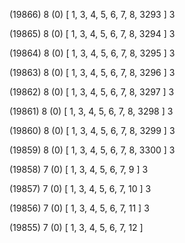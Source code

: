 (19866) 8 (0) [ 1, 3, 4, 5, 6, 7, 8, 3293 ] 3 


(19865) 8 (0) [ 1, 3, 4, 5, 6, 7, 8, 3294 ] 3 


(19864) 8 (0) [ 1, 3, 4, 5, 6, 7, 8, 3295 ] 3 


(19863) 8 (0) [ 1, 3, 4, 5, 6, 7, 8, 3296 ] 3 


(19862) 8 (0) [ 1, 3, 4, 5, 6, 7, 8, 3297 ] 3 


(19861) 8 (0) [ 1, 3, 4, 5, 6, 7, 8, 3298 ] 3 


(19860) 8 (0) [ 1, 3, 4, 5, 6, 7, 8, 3299 ] 3 


(19859) 8 (0) [ 1, 3, 4, 5, 6, 7, 8, 3300 ] 3 


(19858) 7 (0) [ 1, 3, 4, 5, 6, 7, 9 ] 3 


(19857) 7 (0) [ 1, 3, 4, 5, 6, 7, 10 ] 3 


(19856) 7 (0) [ 1, 3, 4, 5, 6, 7, 11 ] 3 


(19855) 7 (0) [ 1, 3, 4, 5, 6, 7, 12 ]  

